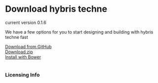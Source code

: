<div class="container hyDownloadPage" >
    <div class="page-header row text-center">
        <h1 class="text-center">Download hybris techne</h1>
        <p class="text-uppercase">current version 0.1.6</p>
        <p class="">We have a few options for you to start designing and building with hybris techne fast</p>
    </div>
    <div class="row">
        <div class="col-md-3 col-md-offset-1 hyDwnlBtns"><a class="btn btn-warning" href="https://github.com/hybris/techne">Download from GitHub</a></div>
        <div class="col-md-3 col-md-offset-1 col-lg-offset-1 hyDwnlBtns"><a class="btn btn-warning" href="/public/release-archive">Download.zip</a></div>
        <div class="col-md-3 col-md-offset-1 col-lg-offset-1 hyDwnlBtns"><a class="btn btn-warning" href="https://libraries.io/bower/hyTechne">Install with Bower</a></div>
    </div>
    <br />
    <div class="row">
        <h3>Licensing Info</h3>
    </div>
</div>
